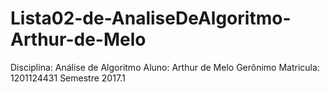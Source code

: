 # Lista02-de-AnaliseDeAlgoritmo-Arthur-de-Melo

Disciplina: Análise de Algoritmo
Aluno: Arthur de Melo Gerônimo
Matricula: 1201124431
Semestre 2017.1
